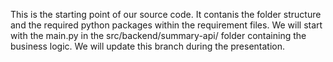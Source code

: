 This is the starting point of our source code. It contanis the folder structure and the required python packages within the requirement files.
We will start with the main.py in the src/backend/summary-api/ folder containing the business logic. 
We will update this branch during the presentation.
